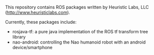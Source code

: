 This repository contains ROS packages written by Heuristic Labs, LLC (http://www.heuristiclabs.com).

Currently, these packages include:
  * rosjava-tf: a pure java implementation of the ROS tf transform tree library
  * nao-android: controlling the Nao humanoid robot with an android device/smartphone